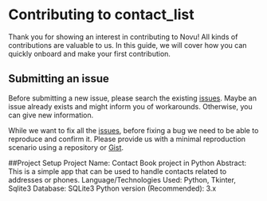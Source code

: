 # Contributing to contact_list

Thank you for showing an interest in contributing to Novu! All kinds of contributions are valuable to us. In this guide, we will cover how you can quickly onboard and make your first contribution.

## Submitting an issue


Before submitting a new issue, please search the existing [issues](https://github.com/Anurag-Negi28/contact_list/issues). Maybe an issue already exists and might inform you of workarounds. Otherwise, you can give new information.

While we want to fix all the [issues](https://github.com/Anurag-Negi28/contact_list/issues), before fixing a bug we need to be able to reproduce and confirm it. Please provide us with a minimal reproduction scenario using a repository or [Gist](https://gist.github.com/).


##Project Setup
Project Name:	Contact Book project in Python
Abstract:	This is a simple app that can be used to handle contacts related to addresses or phones.
Language/Technologies Used:	Python, Tkinter, Sqlite3
Database:	SQLite3
Python version (Recommended):	3.x
